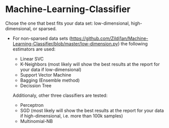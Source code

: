 # Machine-Learning-Classifier
Chose the one that best fits your data set: low-dimensional, high-dimensional, or sparsed.

* For non-sparsed data sets (https://github.com/Zildj1an/Machine-Learning-Classifier/blob/master/low-dimension.py) the following estimators are used:
  + Linear SVC
  + K-Neighbors (most likely will show the best results at the report for your data if low-dimensional)
  + Support Vector Machine
  + Bagging (Ensemble method)
  + Decission Tree
  
  Additionaly, other three classifiers are tested:
  
  + Perceptron
  + SGD (most likely will show the best results at the report for your data if high-dimensional, i.e. more than 100k samples)
  + Multinomial-NB
